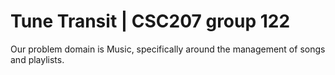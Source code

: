 # Tune Transit | CSC207 group 122

Our problem domain is Music, specifically around the management of songs and playlists.

